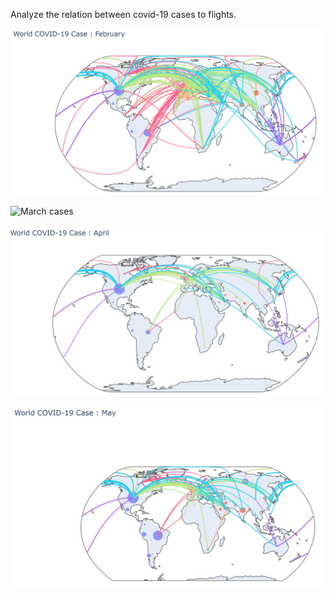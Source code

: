 Analyze the relation between covid-19 cases to flights.

![Febuary cases](https://github.com/chendahan/BigData/blob/main/images./Capture_feb.PNG)

![March cases](https://github.com/chendahan/BigData/blob/main/images./Capture_match.PNG)

![April cases](https://github.com/chendahan/BigData/blob/main/images./Capture_april.PNG)

![May cases](https://github.com/chendahan/BigData/blob/main/images./Capture_may.PNG)

